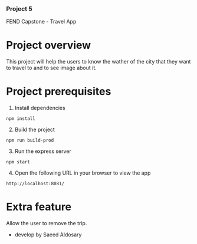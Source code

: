 ### Project 5
FEND Capstone - Travel App

# Project overview
This project will help the users to know the wather of the city that they want to travel to and to see image about it.

# Project prerequisites
1. Install dependencies
```
npm install
```
2. Build the project
```
npm run build-prod
```
3. Run the express server
```
npm start
```
4. Open the following URL in your browser to view the app
```
http://localhost:8081/
```

# Extra feature
Allow the user to remove the trip.

- develop by Saeed Aldosary
